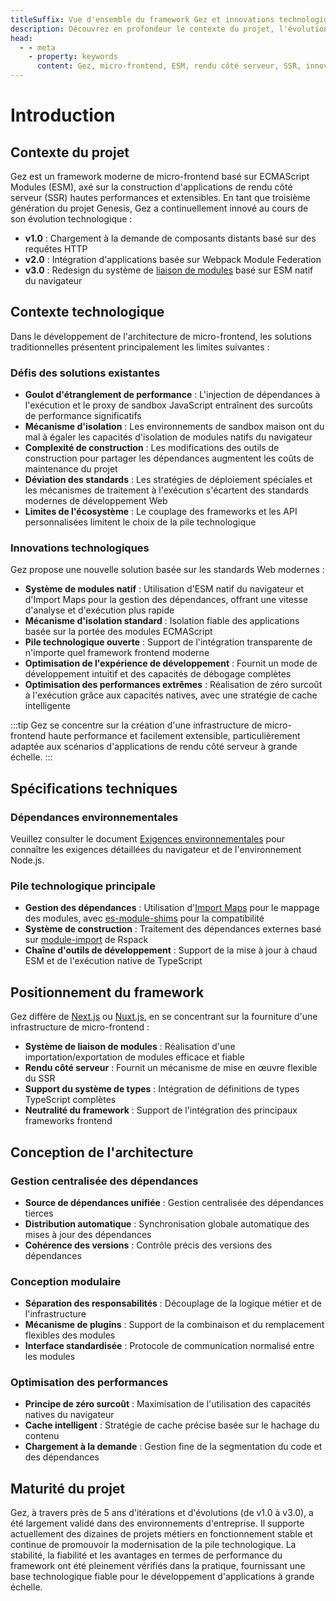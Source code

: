 ```yaml
---
titleSuffix: Vue d'ensemble du framework Gez et innovations technologiques
description: Découvrez en profondeur le contexte du projet, l'évolution technologique et les avantages clés du framework de micro-frontend Gez, et explorez une solution moderne de rendu côté serveur basée sur ESM.
head:
  - - meta
    - property: keywords
      content: Gez, micro-frontend, ESM, rendu côté serveur, SSR, innovation technologique, module federation
---
```


# Introduction

## Contexte du projet
Gez est un framework moderne de micro-frontend basé sur ECMAScript Modules (ESM), axé sur la construction d'applications de rendu côté serveur (SSR) hautes performances et extensibles. En tant que troisième génération du projet Genesis, Gez a continuellement innové au cours de son évolution technologique :

- **v1.0** : Chargement à la demande de composants distants basé sur des requêtes HTTP
- **v2.0** : Intégration d'applications basée sur Webpack Module Federation
- **v3.0** : Redesign du système de [liaison de modules](/guide/essentials/module-link) basé sur ESM natif du navigateur

## Contexte technologique
Dans le développement de l'architecture de micro-frontend, les solutions traditionnelles présentent principalement les limites suivantes :

### Défis des solutions existantes
- **Goulot d'étranglement de performance** : L'injection de dépendances à l'exécution et le proxy de sandbox JavaScript entraînent des surcoûts de performance significatifs
- **Mécanisme d'isolation** : Les environnements de sandbox maison ont du mal à égaler les capacités d'isolation de modules natifs du navigateur
- **Complexité de construction** : Les modifications des outils de construction pour partager les dépendances augmentent les coûts de maintenance du projet
- **Déviation des standards** : Les stratégies de déploiement spéciales et les mécanismes de traitement à l'exécution s'écartent des standards modernes de développement Web
- **Limites de l'écosystème** : Le couplage des frameworks et les API personnalisées limitent le choix de la pile technologique

### Innovations technologiques
Gez propose une nouvelle solution basée sur les standards Web modernes :

- **Système de modules natif** : Utilisation d'ESM natif du navigateur et d'Import Maps pour la gestion des dépendances, offrant une vitesse d'analyse et d'exécution plus rapide
- **Mécanisme d'isolation standard** : Isolation fiable des applications basée sur la portée des modules ECMAScript
- **Pile technologique ouverte** : Support de l'intégration transparente de n'importe quel framework frontend moderne
- **Optimisation de l'expérience de développement** : Fournit un mode de développement intuitif et des capacités de débogage complètes
- **Optimisation des performances extrêmes** : Réalisation de zéro surcoût à l'exécution grâce aux capacités natives, avec une stratégie de cache intelligente

:::tip
Gez se concentre sur la création d'une infrastructure de micro-frontend haute performance et facilement extensible, particulièrement adaptée aux scénarios d'applications de rendu côté serveur à grande échelle.
:::

## Spécifications techniques

### Dépendances environnementales
Veuillez consulter le document [Exigences environnementales](/guide/start/environment) pour connaître les exigences détaillées du navigateur et de l'environnement Node.js.

### Pile technologique principale
- **Gestion des dépendances** : Utilisation d'[Import Maps](https://caniuse.com/?search=import%20map) pour le mappage des modules, avec [es-module-shims](https://github.com/guybedford/es-module-shims) pour la compatibilité
- **Système de construction** : Traitement des dépendances externes basé sur [module-import](https://rspack.dev/config/externals#externalstypemodule-import) de Rspack
- **Chaîne d'outils de développement** : Support de la mise à jour à chaud ESM et de l'exécution native de TypeScript

## Positionnement du framework
Gez diffère de [Next.js](https://nextjs.org) ou [Nuxt.js](https://nuxt.com/), en se concentrant sur la fourniture d'une infrastructure de micro-frontend :

- **Système de liaison de modules** : Réalisation d'une importation/exportation de modules efficace et fiable
- **Rendu côté serveur** : Fournit un mécanisme de mise en œuvre flexible du SSR
- **Support du système de types** : Intégration de définitions de types TypeScript complètes
- **Neutralité du framework** : Support de l'intégration des principaux frameworks frontend

## Conception de l'architecture

### Gestion centralisée des dépendances
- **Source de dépendances unifiée** : Gestion centralisée des dépendances tierces
- **Distribution automatique** : Synchronisation globale automatique des mises à jour des dépendances
- **Cohérence des versions** : Contrôle précis des versions des dépendances

### Conception modulaire
- **Séparation des responsabilités** : Découplage de la logique métier et de l'infrastructure
- **Mécanisme de plugins** : Support de la combinaison et du remplacement flexibles des modules
- **Interface standardisée** : Protocole de communication normalisé entre les modules

### Optimisation des performances
- **Principe de zéro surcoût** : Maximisation de l'utilisation des capacités natives du navigateur
- **Cache intelligent** : Stratégie de cache précise basée sur le hachage du contenu
- **Chargement à la demande** : Gestion fine de la segmentation du code et des dépendances

## Maturité du projet
Gez, à travers près de 5 ans d'itérations et d'évolutions (de v1.0 à v3.0), a été largement validé dans des environnements d'entreprise. Il supporte actuellement des dizaines de projets métiers en fonctionnement stable et continue de promouvoir la modernisation de la pile technologique. La stabilité, la fiabilité et les avantages en termes de performance du framework ont été pleinement vérifiés dans la pratique, fournissant une base technologique fiable pour le développement d'applications à grande échelle.
